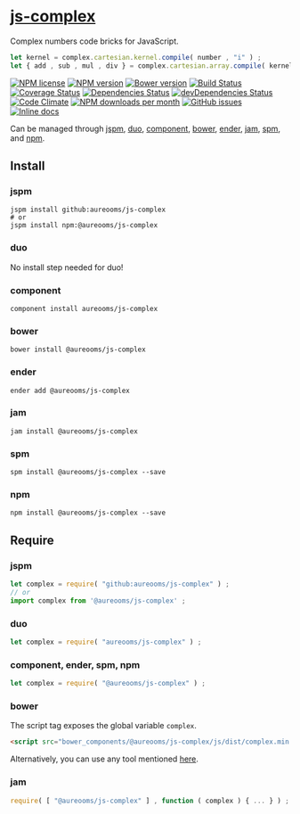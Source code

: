 [js-complex](http://aureooms.github.io/js-complex)
==

Complex numbers code bricks for JavaScript.

```js
let kernel = complex.cartesian.kernel.compile( number , "i" ) ;
let { add , sub , mul , div } = complex.cartesian.array.compile( kernel ) ;
```

[![NPM license](http://img.shields.io/npm/l/@aureooms/js-complex.svg?style=flat)](https://raw.githubusercontent.com/aureooms/js-complex/master/LICENSE)
[![NPM version](http://img.shields.io/npm/v/@aureooms/js-complex.svg?style=flat)](https://www.npmjs.org/package/@aureooms/js-complex)
[![Bower version](http://img.shields.io/bower/v/@aureooms/js-complex.svg?style=flat)](http://bower.io/search/?q=@aureooms/js-complex)
[![Build Status](http://img.shields.io/travis/aureooms/js-complex.svg?style=flat)](https://travis-ci.org/aureooms/js-complex)
[![Coverage Status](http://img.shields.io/coveralls/aureooms/js-complex.svg?style=flat)](https://coveralls.io/r/aureooms/js-complex)
[![Dependencies Status](http://img.shields.io/david/aureooms/js-complex.svg?style=flat)](https://david-dm.org/aureooms/js-complex#info=dependencies)
[![devDependencies Status](http://img.shields.io/david/dev/aureooms/js-complex.svg?style=flat)](https://david-dm.org/aureooms/js-complex#info=devDependencies)
[![Code Climate](http://img.shields.io/codeclimate/github/aureooms/js-complex.svg?style=flat)](https://codeclimate.com/github/aureooms/js-complex)
[![NPM downloads per month](http://img.shields.io/npm/dm/@aureooms/js-complex.svg?style=flat)](https://www.npmjs.org/package/@aureooms/js-complex)
[![GitHub issues](http://img.shields.io/github/issues/aureooms/js-complex.svg?style=flat)](https://github.com/aureooms/js-complex/issues)
[![Inline docs](http://inch-ci.org/github/aureooms/js-complex.svg?branch=master&style=shields)](http://inch-ci.org/github/aureooms/js-complex)

Can be managed through [jspm](https://github.com/jspm/jspm-cli),
[duo](https://github.com/duojs/duo),
[component](https://github.com/componentjs/component),
[bower](https://github.com/bower/bower),
[ender](https://github.com/ender-js/Ender),
[jam](https://github.com/caolan/jam),
[spm](https://github.com/spmjs/spm),
and [npm](https://github.com/npm/npm).

## Install

### jspm
```terminal
jspm install github:aureooms/js-complex
# or
jspm install npm:@aureooms/js-complex
```
### duo
No install step needed for duo!

### component
```terminal
component install aureooms/js-complex
```

### bower
```terminal
bower install @aureooms/js-complex
```

### ender
```terminal
ender add @aureooms/js-complex
```

### jam
```terminal
jam install @aureooms/js-complex
```

### spm
```terminal
spm install @aureooms/js-complex --save
```

### npm
```terminal
npm install @aureooms/js-complex --save
```

## Require
### jspm
```js
let complex = require( "github:aureooms/js-complex" ) ;
// or
import complex from '@aureooms/js-complex' ;
```
### duo
```js
let complex = require( "aureooms/js-complex" ) ;
```

### component, ender, spm, npm
```js
let complex = require( "@aureooms/js-complex" ) ;
```

### bower
The script tag exposes the global variable `complex`.
```html
<script src="bower_components/@aureooms/js-complex/js/dist/complex.min.js"></script>
```
Alternatively, you can use any tool mentioned [here](http://bower.io/docs/tools/).

### jam
```js
require( [ "@aureooms/js-complex" ] , function ( complex ) { ... } ) ;
```
